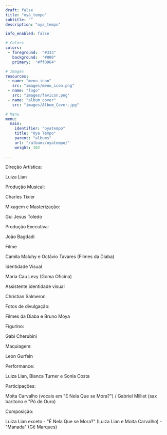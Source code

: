 ```yaml
---
draft: false
title: "oyá_tempo"
subtitle: ""
description: "oya_tempo"

info_enabled: false

# Colors
colors:
 - foreground:  "#333"
   background:  "#000"
   primary:  "#ff0964"

# Images
resources:
 - name: "menu_icon"
   src: "images/menu_icon.png"
 - name: "logo"
   src: "images/favicon.png"
 - name: "album_cover"
   src: "images/Album_Cover.jpg"

# Menu
menu:
  main:
    identifier: "oyatempo"
    title: "Oya Tempo"
    parent: "albums"
    url: "/albums/oyatempo/"
    weight: 102

---
```


<div class="ficha_tecnica">
  <div><label>Direção Artística:</label><p>Luiza Lian</p></div>
  <div><label>Produção Musical:</label><p>Charles Tixier</p></div>
  <div><label>Mixagem e Masterização:</label><p> Gui Jesus Toledo</p></div>
  <div><label>Produção Executiva:</label><p> João Bagdadi</p></div>
  <div><label>Filme</label><p> Camila Maluhy e Octávio Tavares (Filmes da Diaba)</p></div>
  <div><label>Identidade Visual</label><p> Maria Cau Levy (Goma Oficina)</p></div>
  <div><label>Assistente identidade visual</label><p> Christian Salmeron</p></div>
  <div><label>Fotos de divulgação:</label><p>Filmes da Diaba e Bruno Moya</p></div>
  <div><label>Figurino:</label><p> Gabi Cherubini</p></div>
  <div><label>Maquiagem:</label><p> Leon Gurfein</p></div>
  <div><label>Performance:</label><p> Luiza Lian, Bianca Turner e Sonia Costa</p></div>
  <div><label>Participações:</label><p> Moita Carvalho (vocais em "É Nela Que se Mora?") / Gabriel Milliet (sax baritono e "Pó de Ouro)</p></div>
  <div><label>Composição:</label><p>Luiza Lian exceto - "É Nela Que se Mora?" (Luiza Lian e Moita Carvalho) - "Manada" (Gê Marques)</p></div>
</div>